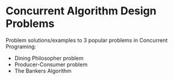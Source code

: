 # Concurrent Algorithm Design Problems

Problem solutions/examples to 3 popular problems in Concurrent Programing:

- Dining Philosopher problem
- Producer-Consumer problem
- The Bankers Algorithm
